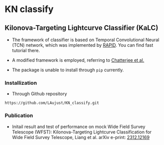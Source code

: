 # KN classify

## Kilonova-Targeting Lightcurve Classifier (KaLC)

- The framework of classifier is based on Temporal Convolutional Neural (TCN) network, which was implemented by [RAPID](https://github.com/daniel-muthukrishna/astrorapid/tree/master). You can find fast tutorial there. 

- A modified framework is employed, referring to [Chatterjee et al. ](https://doi.org/10.1093/mnras/stab3023)

- The package is unable to install through ```pip``` currently. 

### Installization

- Through Github repository

```
https://github.com/LAujust/KN_classify.git
```


### Publication

- Initail result and test of performance on mock Wide Field Survey Telescope (WFST): Kilonova-Targeting Lightcurve Classification for Wide Field Survey Telescope, Liang et al. arXiv e-print: [2312.12169](https://arxiv.org/abs/2312.12169)